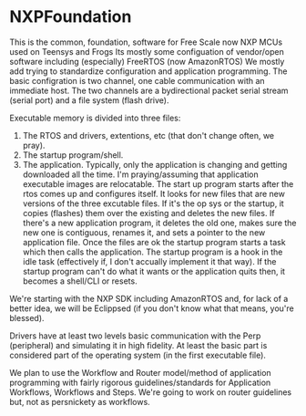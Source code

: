 # NXPFoundation
This is the common, foundation, software for Free Scale now NXP MCUs used on Teensys and Frogs
Its mostly some configuation of vendor/open software including (especially) FreeRTOS (now AmazonRTOS)
We mostly add trying to standardize configuration and application programming. 
The basic configration is two channel, one cable communication with an immediate host. 
The two channels are a bydirectional packet serial stream (serial port) and a file system (flash drive).

Executable memory is divided into three files: 
1) The RTOS and drivers, extentions, etc (that don't change often, we pray).
2) The startup program/shell.
3) The application.
Typically, only the application is changing and getting downloaded all the time.
I'm praying/assuming that application executable images are relocatable.
The start up program starts after the rtos comes up and configures itself. It looks for new files that are new versions of the three excutable files. If it's the op sys or the startup, it copies (flashes) them over the existing and deletes the new files. If there's a new application program, it deletes the old one, makes sure the new one is contiguous, renames it, and sets a pointer to the new application file.
Once the files are ok the startup program starts a task which then calls the application.
The startup program is a hook in the idle task (effectively if, I don't accually implement it that way).
If the startup program can't do what it wants or the application quits then, it becomes a shell/CLI or resets.

We're starting with the NXP SDK including AmazonRTOS and, for lack of a better idea, we will be Eclippsed (if you don't know what that means, you're blessed).

Drivers have at least two levels basic communication with the Perp (peripheral) and simulating it in high fidelity. At least the basic part is considered part of the operating system (in the first executable file).

We plan to use the Workflow and Router model/method of application programming with fairly rigorous guidelines/standards for Application Workflows, Workflows and Steps. We're going to work on router guidelines but, not as persnickety as workflows.
